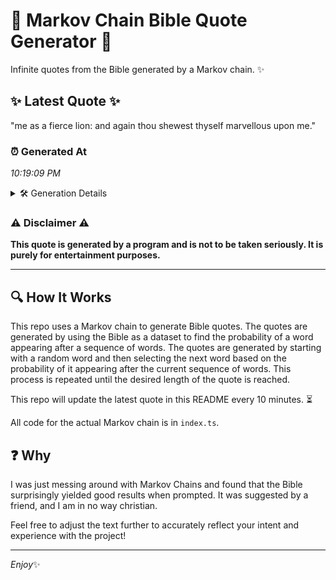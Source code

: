 # 📖 Markov Chain Bible Quote Generator 📖

Infinite quotes from the Bible generated by a Markov chain. ✨

## ✨ Latest Quote ✨
"me as a fierce lion: and again thou shewest thyself marvellous upon me."

### ⏰ Generated At
*10:19:09 PM*

<details>
    <summary>🛠️ Generation Details</summary>
    <p>
        <strong>🌱 Seed:</strong> me<br>
        <strong>🔄 Iterations:</strong> 12<br>
        <strong>📜 Context History:</strong><br>[ me ]: as<br>[ me, as ]: a<br>[ me, as, a ]: fierce<br>[ me, as, a, fierce ]: lion:<br>[ me, as, a, fierce, lion: ]: and<br>[ me, as, a, fierce, lion:, and ]: again<br>[ as, a, fierce, lion:, and, again ]: thou<br>[ a, fierce, lion:, and, again, thou ]: shewest<br>[ fierce, lion:, and, again, thou, shewest ]: thyself<br>[ lion:, and, again, thou, shewest, thyself ]: marvellous<br>[ and, again, thou, shewest, thyself, marvellous ]: upon<br>[ again, thou, shewest, thyself, marvellous, upon ]: me.<br>
    </p>
</details>

### ⚠️ Disclaimer ⚠️
**This quote is generated by a program and is not to be taken seriously. It is purely for entertainment purposes.**

---

## 🔍 How It Works

This repo uses a Markov chain to generate Bible quotes. The quotes are generated by using the Bible as a dataset to find the probability of a word appearing after a sequence of words. The quotes are generated by starting with a random word and then selecting the next word based on the probability of it appearing after the current sequence of words. This process is repeated until the desired length of the quote is reached.

This repo will update the latest quote in this README every 10 minutes. ⏳

All code for the actual Markov chain is in `index.ts`.

## ❓ Why

I was just messing around with Markov Chains and found that the Bible surprisingly yielded good results when prompted. 
It was suggested by a friend, and I am in no way christian.

Feel free to adjust the text further to accurately reflect your intent and experience with the project!

---

*Enjoy*✨
